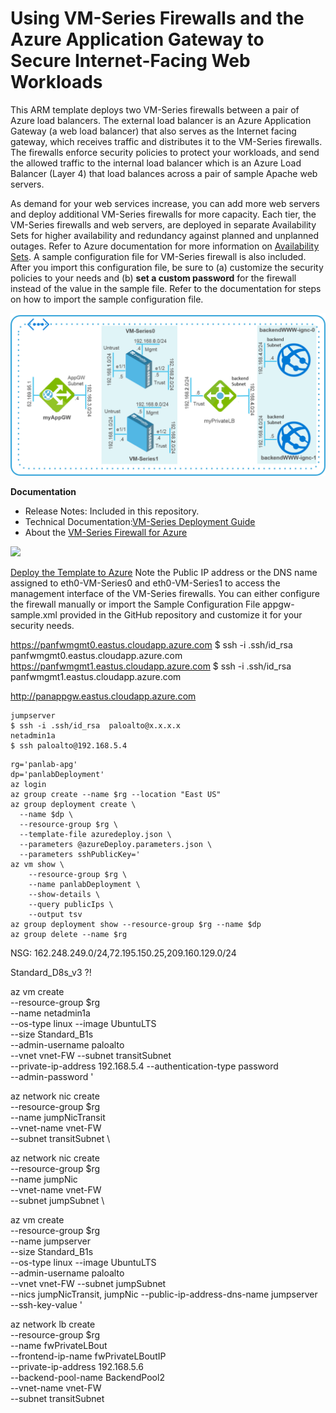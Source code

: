 # Using VM-Series Firewalls and the Azure Application Gateway to Secure Internet-Facing Web Workloads
This ARM template deploys two VM-Series firewalls between a pair of Azure load balancers. The external load balancer is an Azure Application Gateway (a web load balancer) that also serves as the Internet facing gateway, which  receives traffic and distributes it to the VM-Series firewalls. The firewalls enforce security policies to protect your workloads, and send the allowed traffic to the internal load balancer which is an Azure Load Balancer (Layer 4) that load balances across a pair of sample Apache web servers. 


As demand for your web services increase, you can add more web servers and deploy additional VM-Series firewalls for more capacity. Each tier, the VM-Series firewalls and web servers, are deployed in separate Availability Sets for higher availability and redundancy against planned and unplanned outages. Refer to Azure documentation for more information on [Availability Sets](https://docs.microsoft.com/en-us/azure/virtual-machines/virtual-machines-linux-manage-availability). A sample configuration file for VM-Series firewall is also included. After you import this configuration file, be sure to (a) customize the security policies to your needs and (b) <b>set a custom password</b> for the firewall instead of the value in the sample file. Refer to the documentation for steps on how to import the sample configuration file. 

 
![Topology](azure_alb_template_topology.png) 

**Documentation**
* Release Notes: Included in this repository.
* Technical Documentation:[VM-Series Deployment Guide](https://www.paloaltonetworks.com/documentation/71/virtualization/virtualization/set-up-the-vm-series-firewall-in-azure/deploy-the-vm-series-and-azure-application-gateway-template.html)
* About the [VM-Series Firewall for Azure](https://azure.paloaltonetworks.com)

[<img src="http://azuredeploy.net/deploybutton.png"/>](https://portal.azure.com/#create/Microsoft.Template/uri/https%3A%2F%2Fraw.githubusercontent.com%2FIrekRomaniuk%2Fazure%2Fmaster%2Fpan-applicationgateway%2Fazuredeploy.json)

[Deploy the Template to Azure](https://www.paloaltonetworks.com/documentation/80/virtualization/virtualization/set-up-the-vm-series-firewall-on-azure/deploy-the-vm-series-and-azure-application-gateway-template/start-using-the-vm-series--azure-application-gateway-template/deploy-the-template-to-azure#id2d3b5321-8303-4995-be66-c26522cf2074)
Note the Public IP address or the DNS name assigned to eth0-VM-Series0 and eth0-VM-Series1 to access the management interface of the VM-Series firewalls.
You can either configure the firewall manually or import the Sample Configuration File appgw-sample.xml provided in the GitHub repository and customize it for your security needs.


https://panfwmgmt0.eastus.cloudapp.azure.com 
$ ssh -i .ssh/id_rsa panfwmgmt0.eastus.cloudapp.azure.com
https://panfwmgmt1.eastus.cloudapp.azure.com
$ ssh -i .ssh/id_rsa panfwmgmt1.eastus.cloudapp.azure.com


http://panappgw.eastus.cloudapp.azure.com

```
jumpserver
$ ssh -i .ssh/id_rsa  paloalto@x.x.x.x 
netadmin1a
$ ssh paloalto@192.168.5.4
```

```
rg='panlab-apg'
dp='panlabDeployment'
az login
az group create --name $rg --location "East US"
az group deployment create \
  --name $dp \
  --resource-group $rg \
  --template-file azuredeploy.json \
  --parameters @azureDeploy.parameters.json \
  --parameters sshPublicKey='
az vm show \
    --resource-group $rg \
    --name panlabDeployment \
    --show-details \
    --query publicIps \
    --output tsv  
az group deployment show --resource-group $rg --name $dp   
az group delete --name $rg    
```

NSG: 162.248.249.0/24,72.195.150.25,209.160.129.0/24



Standard_D8s_v3 ?!

az vm create \
    --resource-group $rg \
    --name netadmin1a \
    --os-type linux --image UbuntuLTS \
    --size Standard_B1s \
    --admin-username paloalto \
    --vnet vnet-FW --subnet transitSubnet \
    --private-ip-address 192.168.5.4
    --authentication-type password \
    --admin-password '

az network nic create \
    --resource-group $rg \
    --name jumpNicTransit \
    --vnet-name vnet-FW \
    --subnet transitSubnet \

az network nic create \
    --resource-group $rg \
    --name jumpNic \
    --vnet-name vnet-FW \
    --subnet jumpSubnet \   

az vm create \
    --resource-group $rg \
    --name jumpserver \
    --size Standard_B1s \
    --os-type linux --image UbuntuLTS \
    --admin-username paloalto \
    --vnet vnet-FW --subnet jumpSubnet \
    --nics jumpNicTransit, jumpNic
    --public-ip-address-dns-name jumpserver \
    --ssh-key-value '

az network lb create \
    --resource-group $rg \
    --name fwPrivateLBout \
    --frontend-ip-name fwPrivateLBoutIP \
    --private-ip-address 192.168.5.6 \
    --backend-pool-name BackendPool2 \
    --vnet-name vnet-FW \
    --subnet transitSubnet    

